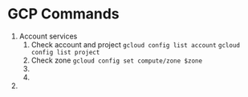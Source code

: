 # GCP Commands
1. Account services 
	1. Check account and project
`gcloud config list account`
`gcloud config list project`
	  1.  Check zone
`gcloud config set compute/zone $zone`
	  3. 
	  4. 
3. 
<!--stackedit_data:
eyJoaXN0b3J5IjpbLTEwOTk2ODU1MF19
-->